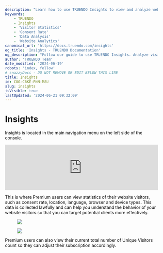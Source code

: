 ```yaml
---
description: "Learn how to use TRUENDO Insights to view and analyze website visitor statistics. Understand consent rates, visitor locations, languages, browser and device types to better target potential clients. Last updated June 19, 2024.\n"
keywords:
    - TRUENDO
    - Insights
    - 'Visitor Statistics'
    - 'Consent Rate'
    - 'Data Analysis'
    - 'Website Analytics'
canonical_url: 'https://docs.truendo.com/insights'
og_title: 'Insights - TRUENDO Documentation'
og_description: "Follow our guide to use TRUENDO Insights. Analyze visitor statistics such as consent rates, locations, languages, and browser types to improve targeting and compliance.\n"
author: 'TRUENDO Team'
date_modified: '2024-06-19'
robots: 'index, follow'
# snazzyDocs - DO NOT REMOVE OR EDIT BELOW THIS LINE
title: Insights
id: COG-C6KE-PNN-M8U
slug: insights
isVisible: true
lastUpdated: '2024-06-21 09:32:09'
---
```

# Insights

<span style="color:#0A0A0A;">Insights is located in the main navigation menu on the left side of the console.</span>

<iframe allow="accelerometer; autoplay; encrypted-media; gyroscope; picture-in-picture" allowfullscreen="true" frameborder="0" src="https://www.youtube.com/embed/t6Cc1xW4YCc?showinfo=0" width="100%"></iframe>

<br />

<span style="color:#0A0A0A;">This is where Premium users can view statistics of their website visitors, such as consent rate, location, language, browser and device types. This data is collected lawfully and can help you understand the behavior of your website visitors so that you can target potential clients more effectively.</span>

<figure><img src="https://app.snazzydocs.com/storage/users/hEfI2V55cVTdM5ty/docs/G2IomO8914MUXZZJ/images/JBV5bHRzOidPQAqysPWz.png"></figure>

<figure><img src="https://app.snazzydocs.com/storage/users/hEfI2V55cVTdM5ty/docs/G2IomO8914MUXZZJ/images/TpTDnGV0zbrxvBNW7gig.png"></figure>

<span style="color:#0A0A0A;">Premium users can also view their current total number of Unique Visitors count so they can adjust their subscription accordingly.</span>

<br />

<br />
